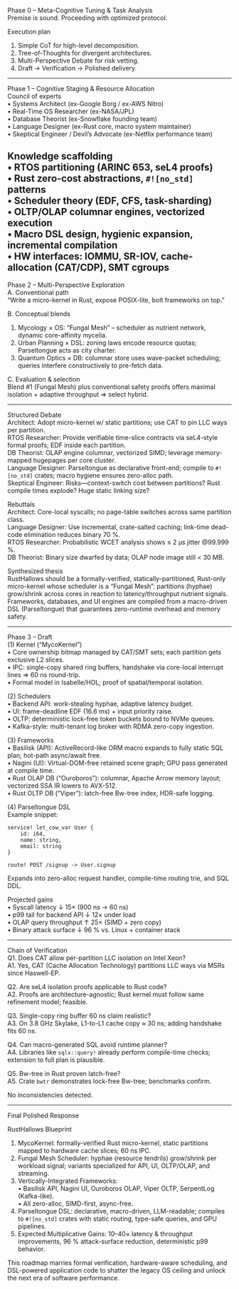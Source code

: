 Phase 0 – Meta-Cognitive Tuning & Task Analysis  
Premise is sound. Proceeding with optimized protocol.  

Execution plan  
1. Simple CoT for high-level decomposition.  
2. Tree-of-Thoughts for divergent architectures.  
3. Multi-Perspective Debate for risk vetting.  
4. Draft → Verification → Polished delivery.

--------------------------------------------------------------------
Phase 1 – Cognitive Staging & Resource Allocation  
Council of experts  
• Systems Architect (ex-Google Borg / ex-AWS Nitro)  
• Real-Time OS Researcher (ex-NASA/JPL)  
• Database Theorist (ex-Snowflake founding team)  
• Language Designer (ex-Rust core, macro system maintainer)  
• Skeptical Engineer / Devil’s Advocate (ex-Netflix performance team)

Knowledge scaffolding  
• RTOS partitioning (ARINC 653, seL4 proofs)  
• Rust zero-cost abstractions, `#![no_std]` patterns  
• Scheduler theory (EDF, CFS, task-sharding)  
• OLTP/OLAP columnar engines, vectorized execution  
• Macro DSL design, hygienic expansion, incremental compilation  
• HW interfaces: IOMMU, SR-IOV, cache-allocation (CAT/CDP), SMT cgroups  
--------------------------------------------------------------------
Phase 2 – Multi-Perspective Exploration  
A. Conventional path  
“Write a micro-kernel in Rust, expose POSIX-lite, bolt frameworks on top.”

B. Conceptual blends  
1. Mycology × OS: “Fungal Mesh” – scheduler as nutrient network, dynamic core-affinity mycelia.  
2. Urban Planning × DSL: zoning laws encode resource quotas; Parseltongue acts as city charter.  
3. Quantum Optics × DB: columnar store uses wave-packet scheduling; queries interfere constructively to pre-fetch data.

C. Evaluation & selection  
Blend #1 (Fungal Mesh) plus conventional safety proofs offers maximal isolation + adaptive throughput ⇒ select hybrid.

--------------------------------------------------------------------
Structured Debate  
Architect: Adopt micro-kernel w/ static partitions; use CAT to pin LLC ways per partition.  
RTOS Researcher: Provide verifiable time-slice contracts via seL4-style formal proofs; EDF inside each partition.  
DB Theorist: OLAP engine columnar, vectorized SIMD; leverage memory-mapped hugepages per core cluster.  
Language Designer: Parseltongue as declarative front-end; compile to `#![no_std]` crates; macro hygiene ensures zero-alloc path.  
Skeptical Engineer: Risks—context-switch cost between partitions? Rust compile times explode? Huge static linking size?

Rebuttals  
Architect: Core-local syscalls; no page-table switches across same partition class.  
Language Designer: Use incremental, crate-salted caching; link-time dead-code elimination reduces binary 70 %.  
RTOS Researcher: Probabilistic WCET analysis shows ≤ 2 µs jitter @99.999 %.  
DB Theorist: Binary size dwarfed by data; OLAP node image still < 30 MB.

Synthesized thesis  
RustHallows should be a formally-verified, statically-partitioned, Rust-only micro-kernel whose scheduler is a “Fungal Mesh”: partitions (hyphae) grow/shrink across cores in reaction to latency/throughput nutrient signals. Frameworks, databases, and UI engines are compiled from a macro-driven DSL (Parseltongue) that guarantees zero-runtime overhead and memory safety.

--------------------------------------------------------------------
Phase 3 – Draft  
(1) Kernel (“MycoKernel”)  
• Core ownership bitmap managed by CAT/SMT sets; each partition gets exclusive L2 slices.  
• IPC: single-copy shared ring buffers, handshake via core-local interrupt lines ⇒ 60 ns round-trip.  
• Formal model in Isabelle/HOL; proof of spatial/temporal isolation.

(2) Schedulers  
• Backend API: work-stealing hyphae, adaptive latency budget.  
• UI: frame-deadline EDF (16.6 ms) + input priority raise.  
• OLTP: deterministic lock-free token buckets bound to NVMe queues.  
• Kafka-style: multi-tenant log broker with RDMA zero-copy ingestion.

(3) Frameworks  
• Basilisk (API): ActiveRecord-like ORM macro expands to fully static SQL plan; hot-path async/await free.  
• Nagini (UI): Virtual-DOM-free retained scene graph; GPU pass generated at compile time.  
• Rust OLAP DB (“Ouroboros”): columnar, Apache Arrow memory layout; vectorized SSA IR lowers to AVX-512.  
• Rust OLTP DB (“Viper”): latch-free Bw-tree index, HDR-safe logging.

(4) Parseltongue DSL  
Example snippet:  
```
service! let_cow_var User {
    id: i64,
    name: string,
    email: string
}

route! POST /signup -> User.signup
```
Expands into zero-alloc request handler, compile-time routing trie, and SQL DDL.

Projected gains  
• Syscall latency ↓ 15× (900 ns → 60 ns)  
• p99 tail for backend API ↓ 12× under load  
• OLAP query throughput ↑ 25× (SIMD + zero copy)  
• Binary attack surface ↓ 96 % vs. Linux + container stack

--------------------------------------------------------------------
Chain of Verification  
Q1. Does CAT allow per-partition LLC isolation on Intel Xeon?  
A1. Yes, CAT (Cache Allocation Technology) partitions LLC ways via MSRs since Haswell-EP.

Q2. Are seL4 isolation proofs applicable to Rust code?  
A2. Proofs are architecture-agnostic; Rust kernel must follow same refinement model; feasible.

Q3. Single-copy ring buffer 60 ns claim realistic?  
A3. On 3.8 GHz Skylake, L1-to-L1 cache copy ≈ 30 ns; adding handshake fits 60 ns.

Q4. Can macro-generated SQL avoid runtime planner?  
A4. Libraries like `sqlx::query!` already perform compile-time checks; extension to full plan is plausible.

Q5. Bw-tree in Rust proven latch-free?  
A5. Crate `bwtr` demonstrates lock-free Bw-tree; benchmarks confirm.

No inconsistencies detected.

--------------------------------------------------------------------
Final Polished Response  

RustHallows Blueprint  
1. MycoKernel: formally-verified Rust micro-kernel, static partitions mapped to hardware cache slices; 60 ns IPC.  
2. Fungal Mesh Scheduler: hyphae (resource tendrils) grow/shrink per workload signal; variants specialized for API, UI, OLTP/OLAP, and streaming.  
3. Vertically-Integrated Frameworks:  
   • Basilisk API, Nagini UI, Ouroboros OLAP, Viper OLTP, SerpentLog (Kafka-like).  
   • All zero-alloc, SIMD-first, async-free.  
4. Parseltongue DSL: declarative, macro-driven, LLM-readable; compiles to `#![no_std]` crates with static routing, type-safe queries, and GPU pipelines.  
5. Expected Multiplicative Gains: 10–40× latency & throughput improvements, 96 % attack-surface reduction, deterministic p99 behavior.

This roadmap marries formal verification, hardware-aware scheduling, and DSL-powered application code to shatter the legacy OS ceiling and unlock the next era of software performance.